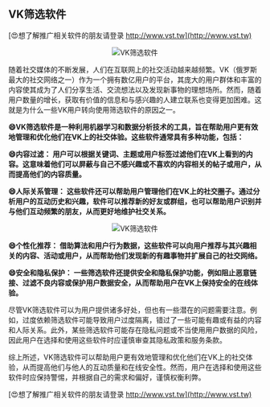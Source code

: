 ## **VK筛选软件**

[😍想了解推广相关软件的朋友请登录 http://www.vst.tw](http://www.vst.tw)

 <center><img src="https://vst.tw/MP4/tuiguang/png/6.png" alt="VK筛选软件"></center>

随着社交媒体的不断发展，人们在互联网上的社交活动越来越频繁。VK（俄罗斯最大的社交网络之一）作为一个拥有数亿用户的平台，其庞大的用户群体和丰富的内容使其成为了人们分享生活、交流想法以及发现新事物的理想场所。然而，随着用户数量的增长，获取有价值的信息和与感兴趣的人建立联系也变得更加困难。这就是为什么一些VK用户转向使用筛选软件的原因之一。

**😄VK筛选软件是一种利用机器学习和数据分析技术的工具，旨在帮助用户更有效地管理和优化他们在VK上的社交体验。这些软件通常具有多种功能，包括：**

**😄内容过滤： 用户可以根据关键词、主题或用户标签过滤他们在VK上看到的内容。这意味着他们可以屏蔽与自己不感兴趣或不喜欢的内容相关的帖子或用户，从而提高他们的内容质量。**

**😄人际关系管理： 这些软件还可以帮助用户管理他们在VK上的社交圈子。通过分析用户的互动历史和兴趣，软件可以推荐新的好友或群组，也可以帮助用户识别并与他们互动频繁的朋友，从而更好地维护社交关系。**

 <center><img src="https://vst.tw/MP4/tuiguang/png/5.png" alt="VK筛选软件"></center>

**😄个性化推荐： 借助算法和用户行为数据，这些软件可以向用户推荐与其兴趣相关的内容、活动或用户，从而帮助他们发现新的有趣事物并扩展自己的社交网络。**

**😄安全和隐私保护： 一些筛选软件还提供安全和隐私保护功能，例如阻止恶意链接、过滤不良内容或保护用户数据安全，从而帮助用户在VK上保持安全的在线体验。**

尽管VK筛选软件可以为用户提供诸多好处，但也有一些潜在的问题需要注意。例如，过度依赖筛选软件可能导致用户过度隔离，错过了一些可能有趣或有益的内容和人际关系。此外，某些筛选软件可能存在隐私问题或不当使用用户数据的风险，因此用户在选择和使用这些软件时应谨慎审查其隐私政策和服务条款。

综上所述，VK筛选软件可以帮助用户更有效地管理和优化他们在VK上的社交体验，从而提高他们与他人的互动质量和在线安全性。然而，用户在选择和使用这些软件时应保持警惕，并根据自己的需求和偏好，谨慎权衡利弊。

[😍想了解推广相关软件的朋友请登录 http://www.vst.tw](http://www.vst.tw)



